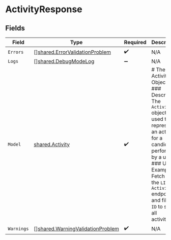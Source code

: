 # ActivityResponse


## Fields

| Field                                                                                                                                                                                                                                    | Type                                                                                                                                                                                                                                     | Required                                                                                                                                                                                                                                 | Description                                                                                                                                                                                                                              |
| ---------------------------------------------------------------------------------------------------------------------------------------------------------------------------------------------------------------------------------------- | ---------------------------------------------------------------------------------------------------------------------------------------------------------------------------------------------------------------------------------------- | ---------------------------------------------------------------------------------------------------------------------------------------------------------------------------------------------------------------------------------------- | ---------------------------------------------------------------------------------------------------------------------------------------------------------------------------------------------------------------------------------------- |
| `Errors`                                                                                                                                                                                                                                 | [][shared.ErrorValidationProblem](../../../pkg/models/shared/errorvalidationproblem.md)                                                                                                                                                  | :heavy_check_mark:                                                                                                                                                                                                                       | N/A                                                                                                                                                                                                                                      |
| `Logs`                                                                                                                                                                                                                                   | [][shared.DebugModeLog](../../../pkg/models/shared/debugmodelog.md)                                                                                                                                                                      | :heavy_minus_sign:                                                                                                                                                                                                                       | N/A                                                                                                                                                                                                                                      |
| `Model`                                                                                                                                                                                                                                  | [shared.Activity](../../../pkg/models/shared/activity.md)                                                                                                                                                                                | :heavy_check_mark:                                                                                                                                                                                                                       | # The Activity Object<br/>### Description<br/>The `Activity` object is used to represent an activity for a candidate performed by a user.<br/>### Usage Example<br/>Fetch from the `LIST Activities` endpoint and filter by `ID` to show all activities. |
| `Warnings`                                                                                                                                                                                                                               | [][shared.WarningValidationProblem](../../../pkg/models/shared/warningvalidationproblem.md)                                                                                                                                              | :heavy_check_mark:                                                                                                                                                                                                                       | N/A                                                                                                                                                                                                                                      |